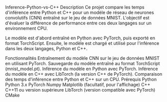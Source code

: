 Inference-Python-vs-C++
Description
Ce projet compare les temps d'inférence entre Python et C++ pour un modèle de réseau de neurones convolutifs (CNN) entraîné sur le jeu de données MNIST. L'objectif est d'évaluer la différence de performance entre ces deux langages sur un environnement CPU.

Le modèle est d'abord entraîné en Python avec PyTorch, puis exporté en format TorchScript. Ensuite, le modèle est chargé et utilisé pour l'inférence dans les deux langages, Python et C++.

Fonctionnalités
Entraînement du modèle CNN sur le jeu de données MNIST en utilisant PyTorch.
Sauvegarde du modèle entraîné au format TorchScript (mnist_model.pt).
Inférence du modèle en Python avec PyTorch.
Inférence du modèle en C++ avec LibTorch (la version C++ de PyTorch).
Comparaison des temps d'inférence entre Python et C++ sur un CPU.
Prérequis
Python
Python 3.x
PyTorch
Numpy
Matplotlib (facultatif, pour l'affichage)
C++
C++11 ou version supérieure
LibTorch (version compatible avec PyTorch)
CMake
